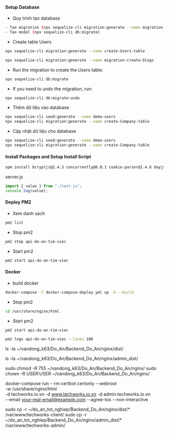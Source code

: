 #### Setup Database

- Quy trình tạo database

```sh
- Tạo migration (npx sequelize-cli migration:generate --name migration-create-orderpackagepost)
- Tạo model (npx sequelize-cli db:migrate)
```

- Create table Users

```sh
npx sequelize-cli migration:generate --name create-Users-table

npx sequelize-cli migration:generate --name migration-create-blogs
```

- Run the migration to create the Users table:

```sh
npx sequelize-cli db:migrate
```

- If you need to undo the migration, run:

```sh
npx sequelize-cli db:migrate:undo
```

- Thêm dữ liệu vào database

```sh
npx sequelize-cli seed:generate --name demo-users
npx sequelize-cli migration:generate --name create-Company-table
```

- Cập nhật dữ liệu cho database

```sh
npx sequelize-cli seed:generate --name demo-users
npx sequelize-cli migration:generate --name create-Company-table
```

#### Install Packages and Setup Install Script

```sh
npm install bcryptjs@2.4.3 concurrently@8.0.1 cookie-parser@1.4.6 dayjs@1.11.7 dotenv@16.0.3 express@4.18.2 express-async-errors@3.1.1 express-validator@7.0.1 http-status-codes@2.2.0 jsonwebtoken@9.0.0 mongoose@7.0.5 morgan@1.10.0 multer@1.4.5-lts.1 nanoid@4.0.2 nodemon@2.0.22 cloudinary@1.37.3 dayjs@1.11.9 datauri@4.1.0 helmet@7.0.0 express-rate-limit@6.8.0 express-mongo-sanitize@2.2.0
```

server.js

```js
import { value } from "./test.js";
console.log(value);
```

#### Deploy PM2

- Xem danh sach

```sh
pm2 list
```

- Stop pm2

```sh
pm2 stop api-do-an-tim-viec
```

- Start pm2

```sh
pm2 start api-do-an-tim-viec
```

#### Docker

- build docker

```sh
docker-compose -f docker-compose-deploy.yml up -d --build
```

- Stop pm2

```sh
cd /usr/share/nginx/html
```

- Start pm2

```sh
pm2 start api-do-an-tim-viec
```

```sh
pm2 logs api-do-an-tim-viec --lines 100
```

ls -la ~/vandong_k63/Do_An/Backend_Do_An/nginx/dist/

ls -la ~/vandong_k63/Do_An/Backend_Do_An/nginx/admin_dist/

sudo chmod -R 755 ~/vandong_k63/Do_An/Backend_Do_An/nginx/
sudo chown -R $USER:$USER ~/vandong_k63/Do_An/Backend_Do_An/nginx/

docker-compose run --rm certbot certonly --webroot \
 -w /usr/share/nginx/html \
 -d techworks.io.vn -d www.techworks.io.vn -d admin.techworks.io.vn \
 --email your-real-email@example.com --agree-tos --non-interactive



sudo cp -r ~/do_an_tot_nghiep/Backend_Do_An/nginx/dist/* /var/www/techworks-client/
sudo cp -r ~/do_an_tot_nghiep/Backend_Do_An/nginx/admin_dist/* /var/www/techworks-admin/